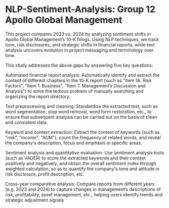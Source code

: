 # NLP-Sentiment-Analysis: Group 12 Apollo Global Management 
This project compares 2023 vs. 2024 by analyzing sentiment shifts in Apollo Global Management’s 10-K filings. Using NLP techniques, we track tone, risk disclosures, and strategic shifts in financial reports, while text analysis uncovers evolution in project messaging and terminology over time.


This study addresses the above gaps by answering five key questions:  

Automated financial report analysis: Automatically identify and extract the content of different chapters in the 10-K report (such as "Item 1A. Risk Factors", "Item 1. Business", "Item 7. Management’s Discussion and Analysis") to solve the tedious problem of manually searching and organizing the report directory.

Text preprocessing and cleaning: Standardize the extracted text, such as word segmentation, stop word removal, word form restoration, etc., to ensure that subsequent analysis can be carried out on the basis of clean and consistent data.

Keyword and context extraction: Extract the context of keywords (such as "risk", "income", "AUM"), count the frequency of related words, and reveal the company's description, focus and emphasis in specific areas.

Sentiment analysis and quantitative evaluation: Use sentiment analysis tools (such as VADER) to score the extracted keywords and their context positively and negatively, and obtain the overall sentiment index through weighted calculation, so as to quantify the company's tone and attitude in risk disclosure, profit description, etc.

Cross-year comparative analysis: Compare reports from different years (e.g. 2023 and 2024) to capture changes in management’s descriptions of risk, profitability, asset management, etc., helping users identify trends and strategic adjustment signals

